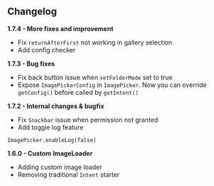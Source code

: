## Changelog

**1.7.4 - More fixes and improvement**

- Fix `returnAfterFirst` not working in gallery selection
- Add config checker

**1.7.3 - Bug fixes**

- Fix back button issue when `setFolderMode` set to true
- Expose `ImagePickerConfig` in `ImagePicker`. Now you can override `getConfig()` before called by `getIntent()`

**1.7.2 - Internal changes & bugfix**

- Fix `Snackbar` issue when permission not granted
- Add toggle log feature

```
ImagePicker.enableLog(false)
```

**1.6.0 - Custom ImageLoader**

- Adding custom image loader
- Removing traditional `Intent` starter

